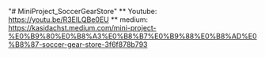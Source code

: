 "# MiniProject_SoccerGearStore" 
** Youtube: https://youtu.be/R3EILQBe0EU
** medium: https://kasidachst.medium.com/mini-project-%E0%B9%80%E0%B8%A3%E0%B8%B7%E0%B9%88%E0%B8%AD%E0%B8%87-soccer-gear-store-3f6f878b793
